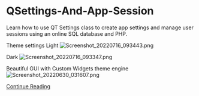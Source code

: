 # QSettings-And-App-Session
Learn how to use QT Settings class to create app settings and manage user sessions using an online SQL database and PHP.

Theme settings
Light
![Screenshot_20220716_093443.png](https://www.dropbox.com/s/22ks00mgzaq2qnf/Screenshot_20220716_093443.png?dl=0&raw=1)

Dark
![Screenshot_20220716_093347.png](https://www.dropbox.com/s/8ha901b79ruhjwq/Screenshot_20220716_093347.png?dl=0&raw=1)

Beautiful GUI with Custom Widgets theme engine
![Screenshot_20220630_031607.png](https://www.dropbox.com/s/688z81sm7vsh9m5/Screenshot_20220630_031607.png?dl=0&raw=1)

[Continue Reading](https://khamisikibet.github.io/QSettings-And-App-Session/docs/QSettings-Saving-and-managing-app-sessions-and-other-settings.html)






